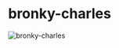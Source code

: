 # bronky-charles
![bronky-charles](https://user-images.githubusercontent.com/9013245/123493659-26357300-d5eb-11eb-9e1b-d97b2f9b7227.png)
